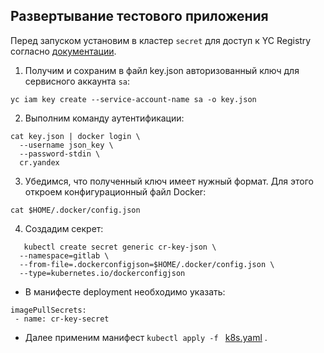 ## Развертывание тестового приложения

Перед запуском установим в кластер `secret` для доступ к YC Registry согласно [документации](https://cloud.yandex.ru/docs/container-registry/operations/authentication#method).

1. Получим и сохраним в файл key.json авторизованный ключ для сервисного аккаунта `sa`:
```
yc iam key create --service-account-name sa -o key.json
```

2. Выполним команду аутентификации:

```
cat key.json | docker login \
  --username json_key \
  --password-stdin \
  cr.yandex
```
3. Убедимся, что полученный ключ имеет нужный формат. Для этого откроем конфигурационный файл Docker:

```
cat $HOME/.docker/config.json
```
4. Создадим секрет:
   
```   
   kubectl create secret generic cr-key-json \
  --namespace=gitlab \
  --from-file=.dockerconfigjson=$HOME/.docker/config.json \
  --type=kubernetes.io/dockerconfigjson
```

  - В манифесте deployment необходимо указать:

```
imagePullSecrets:
 - name: cr-key-secret
```

- Далее применим манифест `kubectl apply -f ` [k8s.yaml](k8s.yaml) .